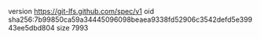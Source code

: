 version https://git-lfs.github.com/spec/v1
oid sha256:7b99850ca59a34445096098beaea9338fd52906c3542defd5e39943ee5dbd804
size 7993
